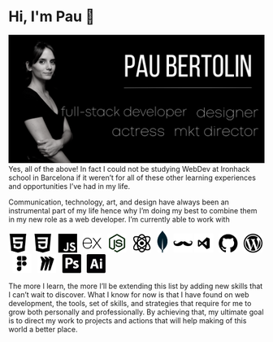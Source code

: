 # Hi, I'm Pau 🖤

<img src="/images/pau-bertolin.png" alt="banner that says Pau Bertolin - full stack developer, actress, marketing director, designer and pau's photo.">
Yes, all of the above! In fact I could not be studying WebDev at Ironhack school in Barcelona if it weren’t for all of these other learning experiences and opportunities I’ve had in my life.

Communication, technology, art, and design have always been an instrumental part of my life hence why I’m doing my best to combine them in my new role as a web developer. I’m currently able to work with 

<a href="#"><img width="37px" src="/images/tools/html-5.png" alt="html5 logo"></a>
&nbsp;
<a href="#"><img width="37px" src="/images/tools/css-3.png" alt="css3 logo"></a>
&nbsp;
<a href="#"><img width="37px" src="/images/tools/js.png" alt="javaScript logo"></a>
&nbsp;
<a href="#"><img width="37px" src="/images/tools/express.png" alt="express js logo"></a>
&nbsp;
<a href="#"><img width="37px" src="/images/tools/node.png" alt="node js logo"></a>
&nbsp;
<a href="#"><img width="37px" src="/images/tools/atom.png" alt="react logo"></a>
&nbsp;
<a href="#"><img width="20px" src="/images/tools/mongoDB.png" alt="mongoDB logo"></a>
&nbsp;
<a href="#"><img width="37px" src="/images/tools/hbs.png" alt="handlebars logo"></a>
<a href="#"><img width="37px" src="/images/tools/visualcode.png" alt="visual studio code logo"></a>
&nbsp;
<a href="#"><img width="37px" src="/images/tools/github.png" alt="github logo"></a>
&nbsp;
<a href="#"><img width="37px" src="/images/tools/wordpress-logo.png" alt="wordpress logo"></a>
&nbsp;
<a href="#"><img width="37px" src="/images/tools/figma.png" alt="figma logo"></a>
&nbsp;
<a href="#"><img width="37px" src="/images/tools/miro.png" alt="miro dashboard logo"></a>
&nbsp;
<a href="#"><img width="37px" src="/images/tools/photoshop.png" alt="adobe photoshop logo"></a>
&nbsp;
<a href="#"><img width="37px" src="/images/tools/ilustrador-adobe.png" alt="adobe illustrator logo"></a>

The more I learn, the more I’ll be extending this list by adding new skills that I can’t wait to discover. What I know for now is that I have found on web development, the tools, set of skills, and strategies that require for me to grow both personally and professionally. 
By achieving that, my ultimate goal is to direct my work to projects and actions that will help making of this world a better place.
<!--
**paubertolinros/paubertolinros** is a ✨ _special_ ✨ repository because its `README.md` (this file) appears on your GitHub profile.

Here are some ideas to get you started:

- 🔭 I’m currently working on ...
- 🌱 I’m currently learning ...
- 👯 I’m looking to collaborate on ...
- 🤔 I’m looking for help with ...
- 💬 Ask me about ...
- 📫 How to reach me: ...
- 😄 Pronouns: ...
- ⚡ Fun fact: ...
-->
